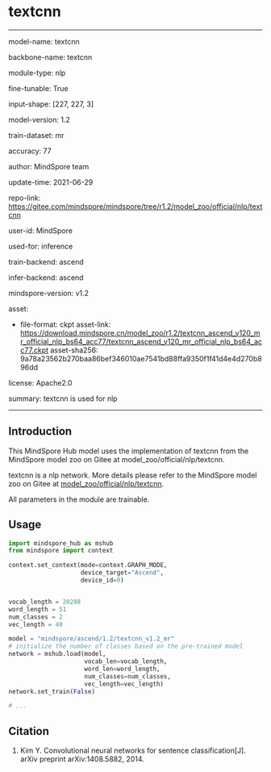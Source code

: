 # textcnn

---

model-name: textcnn

backbone-name: textcnn

module-type: nlp

fine-tunable: True

input-shape: [227, 227, 3]

model-version: 1.2

train-dataset: mr

accuracy: 77

author: MindSpore team

update-time: 2021-06-29

repo-link: <https://gitee.com/mindspore/mindspore/tree/r1.2/model_zoo/official/nlp/textcnn>

user-id: MindSpore

used-for: inference

train-backend: ascend

infer-backend: ascend

mindspore-version: v1.2

asset:

-
    file-format: ckpt
    asset-link: <https://download.mindspore.cn/model_zoo/r1.2/textcnn_ascend_v120_mr_official_nlp_bs64_acc77/textcnn_ascend_v120_mr_official_nlp_bs64_acc77.ckpt>
    asset-sha256: 9a78a23562b270baa86bef346010ae7541bd88ffa9350f1f41d4e4d270b896dd

license: Apache2.0

summary: textcnn is used for nlp

---

## Introduction

This MindSpore Hub model uses the implementation of textcnn from the MindSpore model zoo on Gitee at model_zoo/official/nlp/textcnn.

textcnn is a nlp network. More details please refer to the MindSpore model zoo on Gitee at [model_zoo/official/nlp/textcnn](https://gitee.com/mindspore/mindspore/blob/r1.2/model_zoo/official/nlp/textcnn/README.md).

All parameters in the module are trainable.

## Usage

```python
import mindspore_hub as mshub
from mindspore import context

context.set_context(mode=context.GRAPH_MODE,
                    device_target="Ascend",
                    device_id=0)


vocab_length = 20288
word_length = 51
num_classes = 2
vec_length = 40

model = "mindspore/ascend/1.2/textcnn_v1.2_mr"
# initialize the number of classes based on the pre-trained model
network = mshub.load(model,
                     vocab_len=vocab_length,
                     word_len=word_length,
                     num_classes=num_classes,
                     vec_length=vec_length)
network.set_train(False)

# ...
```

## Citation

1. Kim Y. Convolutional neural networks for sentence classification[J]. arXiv preprint arXiv:1408.5882, 2014.
